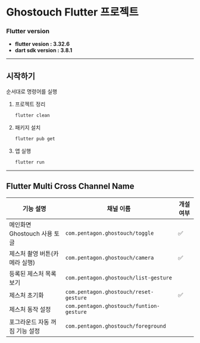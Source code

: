 # Ghostouch Flutter 프로젝트

### Flutter version

- **flutter vesion : 3.32.6**
- **dart sdk version : 3.8.1**

---

## 시작하기

순서대로 명령어를 실행

1. 프로젝트 정리

   ```bash
   flutter clean
   ```

2. 패키지 설치

   ```bash
   flutter pub get
   ```

3. 앱 실행
   ```bash
   flutter run
   ```

---

## Flutter Multi Cross Channel Name

| 기능 설명                      | 채널 이름                                | 개설 여부 |
| ------------------------------ | ---------------------------------------- | --------- |
| 메인화면 Ghostouch 사용 토글   | `com.pentagon.ghostouch/toggle`          | ✅        |
| 제스처 촬영 버튼(카메라 실행)  | `com.pentagon.ghostouch/camera`          | ✅        |
| 등록된 제스처 목록 보기        | `com.pentagon.ghostouch/list-gesture`    |           |
| 제스처 초기화                  | `com.pentagon.ghostouch/reset-gesture`   | ✅        |
| 제스처 동작 설정               | `com.pentagon.ghostouch/funtion-gesture` |           |
| 포그라운드 자동 꺼짐 기능 설정 | `com.pentagon.ghostouch/foreground`      |           |
